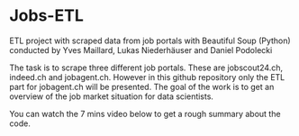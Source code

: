 # Jobs-ETL
ETL project with scraped data from job portals with Beautiful Soup (Python) conducted by Yves Maillard, Lukas Niederhäuser and Daniel Podolecki 

The task is to scrape three different job portals. These are jobscout24.ch, indeed.ch and jobagent.ch. However in this github repository only the ETL part for jobagent.ch will be presented. The goal of the work is to get an overview of the job market situation for data scientists.

You can watch the 7 mins video below to get a rough summary about the code.
